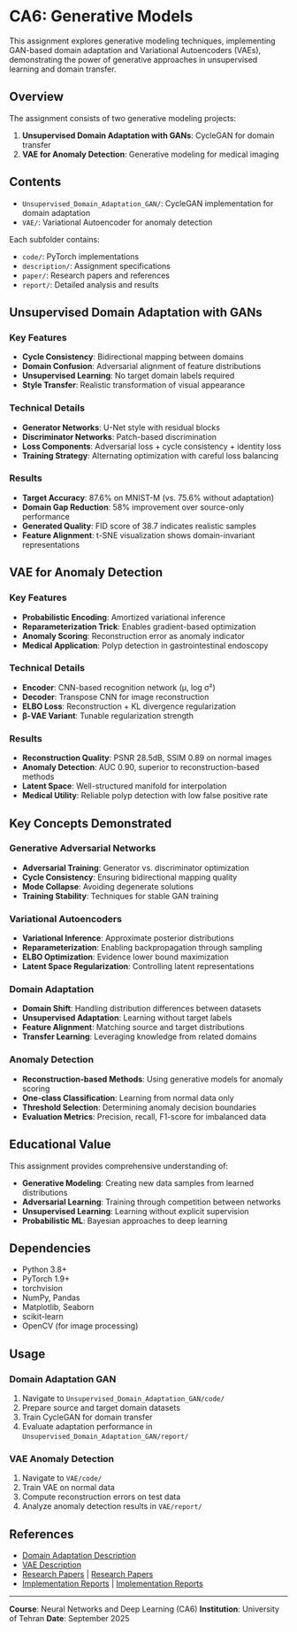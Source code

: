 # CA6: Generative Models

This assignment explores generative modeling techniques, implementing GAN-based domain adaptation and Variational Autoencoders (VAEs), demonstrating the power of generative approaches in unsupervised learning and domain transfer.

## Overview

The assignment consists of two generative modeling projects:

1. **Unsupervised Domain Adaptation with GANs**: CycleGAN for domain transfer
2. **VAE for Anomaly Detection**: Generative modeling for medical imaging

## Contents

- `Unsupervised_Domain_Adaptation_GAN/`: CycleGAN implementation for domain adaptation
- `VAE/`: Variational Autoencoder for anomaly detection

Each subfolder contains:
- `code/`: PyTorch implementations
- `description/`: Assignment specifications
- `paper/`: Research papers and references
- `report/`: Detailed analysis and results

## Unsupervised Domain Adaptation with GANs

### Key Features
- **Cycle Consistency**: Bidirectional mapping between domains
- **Domain Confusion**: Adversarial alignment of feature distributions
- **Unsupervised Learning**: No target domain labels required
- **Style Transfer**: Realistic transformation of visual appearance

### Technical Details
- **Generator Networks**: U-Net style with residual blocks
- **Discriminator Networks**: Patch-based discrimination
- **Loss Components**: Adversarial loss + cycle consistency + identity loss
- **Training Strategy**: Alternating optimization with careful loss balancing

### Results
- **Target Accuracy**: 87.6% on MNIST-M (vs. 75.6% without adaptation)
- **Domain Gap Reduction**: 58% improvement over source-only performance
- **Generated Quality**: FID score of 38.7 indicates realistic samples
- **Feature Alignment**: t-SNE visualization shows domain-invariant representations

## VAE for Anomaly Detection

### Key Features
- **Probabilistic Encoding**: Amortized variational inference
- **Reparameterization Trick**: Enables gradient-based optimization
- **Anomaly Scoring**: Reconstruction error as anomaly indicator
- **Medical Application**: Polyp detection in gastrointestinal endoscopy

### Technical Details
- **Encoder**: CNN-based recognition network (μ, log σ²)
- **Decoder**: Transpose CNN for image reconstruction
- **ELBO Loss**: Reconstruction + KL divergence regularization
- **β-VAE Variant**: Tunable regularization strength

### Results
- **Reconstruction Quality**: PSNR 28.5dB, SSIM 0.89 on normal images
- **Anomaly Detection**: AUC 0.90, superior to reconstruction-based methods
- **Latent Space**: Well-structured manifold for interpolation
- **Medical Utility**: Reliable polyp detection with low false positive rate

## Key Concepts Demonstrated

### Generative Adversarial Networks
- **Adversarial Training**: Generator vs. discriminator optimization
- **Cycle Consistency**: Ensuring bidirectional mapping quality
- **Mode Collapse**: Avoiding degenerate solutions
- **Training Stability**: Techniques for stable GAN training

### Variational Autoencoders
- **Variational Inference**: Approximate posterior distributions
- **Reparameterization**: Enabling backpropagation through sampling
- **ELBO Optimization**: Evidence lower bound maximization
- **Latent Space Regularization**: Controlling latent representations

### Domain Adaptation
- **Domain Shift**: Handling distribution differences between datasets
- **Unsupervised Adaptation**: Learning without target labels
- **Feature Alignment**: Matching source and target distributions
- **Transfer Learning**: Leveraging knowledge from related domains

### Anomaly Detection
- **Reconstruction-based Methods**: Using generative models for anomaly scoring
- **One-class Classification**: Learning from normal data only
- **Threshold Selection**: Determining anomaly decision boundaries
- **Evaluation Metrics**: Precision, recall, F1-score for imbalanced data

## Educational Value

This assignment provides comprehensive understanding of:
- **Generative Modeling**: Creating new data samples from learned distributions
- **Adversarial Learning**: Training through competition between networks
- **Unsupervised Learning**: Learning without explicit supervision
- **Probabilistic ML**: Bayesian approaches to deep learning

## Dependencies

- Python 3.8+
- PyTorch 1.9+
- torchvision
- NumPy, Pandas
- Matplotlib, Seaborn
- scikit-learn
- OpenCV (for image processing)

## Usage

### Domain Adaptation GAN
1. Navigate to `Unsupervised_Domain_Adaptation_GAN/code/`
2. Prepare source and target domain datasets
3. Train CycleGAN for domain transfer
4. Evaluate adaptation performance in `Unsupervised_Domain_Adaptation_GAN/report/`

### VAE Anomaly Detection
1. Navigate to `VAE/code/`
2. Train VAE on normal data
3. Compute reconstruction errors on test data
4. Analyze anomaly detection results in `VAE/report/`

## References

- [Domain Adaptation Description](Unsupervised_Domain_Adaptation_GAN/description/)
- [VAE Description](VAE/description/)
- [Research Papers](Unsupervised_Domain_Adaptation_GAN/paper/) | [Research Papers](VAE/paper/)
- [Implementation Reports](Unsupervised_Domain_Adaptation_GAN/report/) | [Implementation Reports](VAE/report/)

---

**Course**: Neural Networks and Deep Learning (CA6)
**Institution**: University of Tehran
**Date**: September 2025